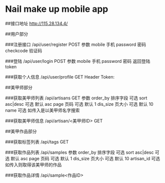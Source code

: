 Nail make up mobile app
====

##接口地址 http://115.28.134.4/

##用户部分

###注册接口
	/api/user/register POST
	参数
		mobile 手机
		password 密码
		checkcode 验证码

###登陆
	/api/user/login POST
	参数 
		mobile 手机
		password 密码
		返回登陆token

###获取个人信息
	/api/user/profile GET Header Token: <token>

##美甲师部分

###获取美甲师列表
	/api/artisans GET 
	参数
		order_by 排序字段 可选
		sort asc|desc 可选 默认 asc
		page 页码 可选 默认 1
		dis_size 页大小 可选 默认 10
		name 可选 如传入是以美甲师名字搜索

###获取美甲师信息
	/api/artisan/<美甲师ID> GET

##美甲作品部分

###获取标签列表
	/api/tags GET

###获取作品列表
	/api/samples
	参数
		order_by 排序字段 可选
		sort asc|desc 可选 默认 asc
		page 页码 可选 默认 1
		dis_size 页大小 可选 默认 10
		artisan_id 可选 如传入则取得该美甲师的作品

###获取作品详情
	/api/sample<作品ID>
